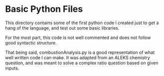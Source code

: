# Basic Python Files
This directory contains some of the first python code I created just to get a hang of the language, and test out some basic libraries. 

For the most part, this code is not well commented and does not follow good syntactic structure. 

That being said, combustionAnalysis.py is a good representation of what well written code I can make. It was adapted from an 
ALEKS chemistry question, and was meant to solve a complex ratio question based on given inputs.
